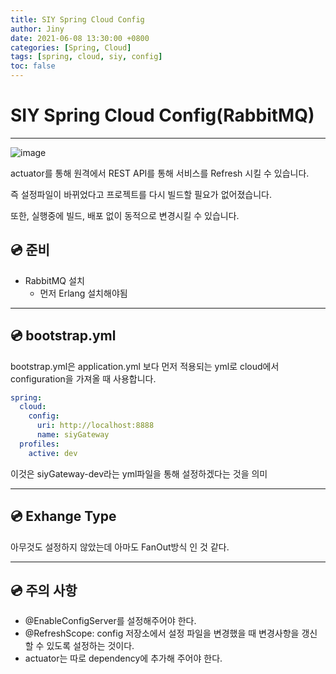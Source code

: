 ```yaml
---
title: SIY Spring Cloud Config
author: Jiny
date: 2021-06-08 13:30:00 +0800
categories: [Spring, Cloud]
tags: [spring, cloud, siy, config]
toc: false
---
```

 
# SIY Spring Cloud Config(RabbitMQ)
___

![image](https://madplay.github.io/img/post/2020-01-30-introduction-to-spring-cloud-config-1.png)

actuator를 통해 원격에서 REST API를 통해 서비스를 Refresh 시킬 수 있습니다.

즉 설정파일이 바뀌었다고 프로젝트를 다시 빌드할 필요가 없어졌습니다.

또한, 실행중에 빌드, 배포 없이 동적으로 변경시킬 수 있습니다.

## 💿 **준비**

- RabbitMQ 설치
  - 먼저 Erlang 설치해야됨
___

## 💿 **bootstrap.yml**

bootstrap.yml은 application.yml 보다 먼저 적용되는 yml로 cloud에서 configuration을 가져올 때 사용합니다.

```yml
spring:
  cloud:
    config:
      uri: http://localhost:8888
      name: siyGateway
  profiles:
    active: dev
```

이것은  siyGateway-dev라는 yml파일을 통해 설정하겠다는 것을 의미
___

## 💿 **Exhange Type**

아무것도 설정하지 않았는데 아마도 FanOut방식 인 것 같다.
___

## 💿 **주의 사항**

- @EnableConfigServer를 설정해주어야 한다.
- @RefreshScope: config 저장소에서 설정 파일을 변경했을 때 변경사항을 갱신할 수 있도록 설정하는 것이다.
- actuator는 따로 dependency에 추가해 주어야 한다.
